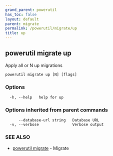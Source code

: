 ```yaml
---
grand_parent: powerutil
has_toc: false
layout: default
parent: migrate
permalink: /powerutil/migrate/up
title: up
---
```

## powerutil migrate up

Apply all or N up migrations

```
powerutil migrate up [N] [flags]
```

### Options

```
  -h, --help   help for up
```

### Options inherited from parent commands

```
      --database-url string   Database URL
  -v, --verbose               Verbose output
```

### SEE ALSO

* [powerutil migrate](/powerutil/migrate)	 - Migrate
